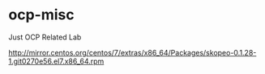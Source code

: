 # ocp-misc
Just OCP Related Lab

http://mirror.centos.org/centos/7/extras/x86_64/Packages/skopeo-0.1.28-1.git0270e56.el7.x86_64.rpm